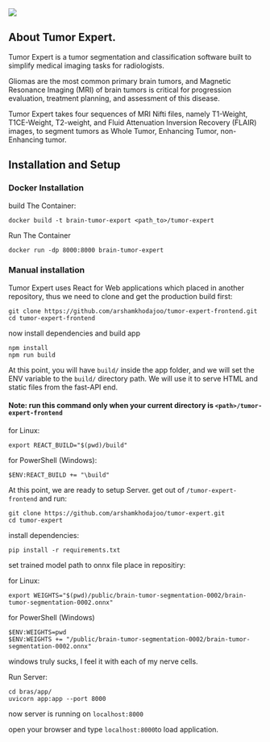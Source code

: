 <img src="https://github.com/arshamkhodajoo/tumor-export-frontend/raw/main/public/review.png" />

## About Tumor Expert.
Tumor Expert is a tumor segmentation and classification software built to simplify medical imaging tasks for radiologists.

Gliomas are the most common primary brain tumors, and Magnetic Resonance Imaging (MRI) of brain tumors is critical for progression evaluation, treatment planning, and assessment of this disease.

Tumor Expert takes four sequences of MRI Nifti files, namely T1-Weight, T1CE-Weight, T2-weight, and Fluid Attenuation Inversion Recovery (FLAIR) images, to segment tumors as Whole Tumor, Enhancing Tumor, non-Enhancing tumor.

## Installation and Setup

### Docker Installation
build The Container:

`docker build -t brain-tumor-export <path_to>/tumor-expert`

Run The Container

`docker run -dp 8000:8000 brain-tumor-expert`

### Manual installation
Tumor Expert uses React for Web applications which placed in another repository, thus we need to clone and get the production build first:
```
git clone https://github.com/arshamkhodajoo/tumor-expert-frontend.git
cd tumor-expert-frontend
```

now install dependencies and build app
```
npm install
npm run build
```

At this point, you will have `build/` inside the app folder,
and we will set the ENV variable to the `build/` directory path. We will use it to serve HTML and static files from the fast-API end.
#### Note: run this command only when your current directory is `<path>/tumor-expert-frontend`

for Linux: 

`export REACT_BUILD="$(pwd)/build"`

for PowerShell (Windows): 


```$ENV:REACT_BUILD=pwd
$ENV:REACT_BUILD += "\build"
```

At this point, we are ready to setup Server.
get out of `/tumor-expert-frontend` and run:

```
git clone https://github.com/arshamkhodajoo/tumor-expert.git
cd tumor-expert
```

install dependencies:

`pip install -r requirements.txt`


set trained model path to onnx file place in repositiry:

for Linux:

`export WEIGHTS="$(pwd)/public/brain-tumor-segmentation-0002/brain-tumor-segmentation-0002.onnx"`

for PowerShell (Windows)

```
$ENV:WEIGHTS=pwd
$ENV:WEIGHTS += "/public/brain-tumor-segmentation-0002/brain-tumor-segmentation-0002.onnx"
```

<italic>windows truly sucks, I feel it with each of my nerve cells.</italic>

Run Server:

```
cd bras/app/
uvicorn app:app --port 8000
```

now server is running on `localhost:8000`

open your browser and type `localhost:8000`to load application.
